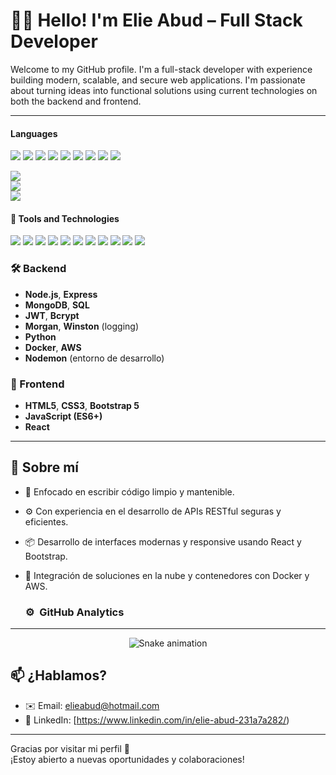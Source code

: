 # 👨‍💻 Hello! I'm Elie Abud – Full Stack Developer


Welcome to my GitHub profile. I'm a full-stack developer with experience building modern, scalable, and secure web applications. I'm passionate about turning ideas into functional solutions using current technologies on both the backend and frontend.

---

<h4>Languages</h4>
<span>
  <img src="https://img.shields.io/badge/HTML5-E34F26?style=for-the-badge&logo=html5&logoColor=white">
  <img src="https://img.shields.io/badge/CSS3-1572B6?style=for-the-badge&logo=css3&logoColor=white">
  <img src="https://img.shields.io/badge/JavaScript-F7DF1E?style=for-the-badge&logo=javascript&logoColor=black">
 
  <img src="https://img.shields.io/badge/Bootstrap-7952B3?style=for-the-badge&logo=bootstrap&logoColor=white">

  <img src="https://img.shields.io/badge/python-3670A0?style=for-the-badge&logo=python&logoColor=ffdd54">
  <img src="https://img.shields.io/badge/Microservicios%20AWS-FF9900?style=for-the-badge&logo=amazonaws&logoColor=white">


  <img src="https://img.shields.io/badge/React-20232A?style=for-the-badge&logo=react&logoColor=61DAFB">
  <img src="https://img.shields.io/badge/Node.js-339933?style=for-the-badge&logo=nodedotjs&logoColor=white">
  <img src="https://img.shields.io/badge/Express.js-000000?style=for-the-badge&logo=express&logoColor=white">
</span>


![](https://github-readme-stats.vercel.app/api/top-langs/?username=elieabudk&theme=dark&hide_border=false&include_all_commits=true&count_private=true&layout=compact)
<br/>
![](https://nirzak-streak-stats.vercel.app/?user=elieabudk&theme=dark&hide_border=false)<br/>
![](https://github-readme-stats.vercel.app/api/top-langs/?username=elieabudk&theme=dark&hide_border=false&include_all_commits=true&count_private=true&layout=compact)



 

<h4>🚀  Tools and Technologies </h4>
<span>
<img src="https://img.shields.io/badge/Git-F05032?style=for-the-badge&logo=git&logoColor=white">
<img src="https://img.shields.io/badge/jira-%230A0FFF.svg?style=for-the-badge&logo=jira&logoColor=white">
<img src="https://img.shields.io/badge/Notion-%23000000.svg?style=for-the-badge&logo=notion&logoColor=white">
<img src="https://img.shields.io/badge/Fedora-294172?style=for-the-badge&logo=fedora&logoColor=white">
<img src="https://img.shields.io/badge/MySQL-00000F?style=for-the-badge&logo=mysql&logoColor=white">
<img src="https://img.shields.io/badge/MongoDB-4EA94B?style=for-the-badge&logo=mongodb&logoColor=white">
<img src="https://img.shields.io/badge/GitHub-181717?style=for-the-badge&logo=github&logoColor=white">
<img src="https://img.shields.io/badge/Vercel-000000?style=for-the-badge&logo=vercel&logoColor=white">
<img src="https://img.shields.io/badge/Railway-0B0D0E?style=for-the-badge&logo=railway&logoColor=white">
<img src="https://img.shields.io/badge/Netlify-00C7B7?style=for-the-badge&logo=netlify&logoColor=white">
<img src="https://img.shields.io/badge/Astro-BC52EE?style=for-the-badge&logo=astro&logoColor=white">




### 🛠 Backend
- **Node.js**, **Express**
- **MongoDB**, **SQL**
- **JWT**, **Bcrypt**
- **Morgan**, **Winston** (logging)
- **Python**
- **Docker**, **AWS**
- **Nodemon** (entorno de desarrollo)

### 🎨 Frontend
- **HTML5**, **CSS3**, **Bootstrap 5**
- **JavaScript (ES6+)**
- **React**

---

## 📌 Sobre mí
- 🎯 Enfocado en escribir código limpio y mantenible.
- ⚙️ Con experiencia en el desarrollo de APIs RESTful seguras y eficientes.
- 📦 Desarrollo de interfaces modernas y responsive usando React y Bootstrap.
- 🧩 Integración de soluciones en la nube y contenedores con Docker y AWS.

  ### ⚙️ &nbsp;GitHub Analytics



---

<div align="center">
  <img src="https://profile-readme-generator.com/assets/snake.svg" alt="Snake animation" />
</div>



## 📫 ¿Hablamos?
- ✉️ Email: elieabud@hotmail.com
- 💼 LinkedIn: [https://www.linkedin.com/in/elie-abud-231a7a282/)

---

Gracias por visitar mi perfil 🚀  
¡Estoy abierto a nuevas oportunidades y colaboraciones!
